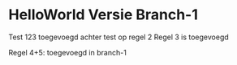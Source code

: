 # HelloWorld Versie Branch-1
Test 123 toegevoegd achter test op regel 2
Regel 3 is toegevoegd

Regel 4+5: toegevoegd in branch-1
